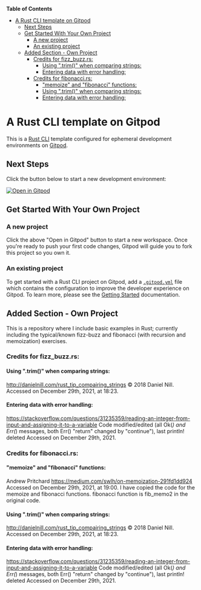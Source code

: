 <!-- START doctoc generated TOC please keep comment here to allow auto update -->
<!-- DON'T EDIT THIS SECTION, INSTEAD RE-RUN doctoc TO UPDATE -->
**Table of Contents**

- [A Rust CLI template on Gitpod](#a-rust-cli-template-on-gitpod)
  - [Next Steps](#next-steps)
  - [Get Started With Your Own Project](#get-started-with-your-own-project)
    - [A new project](#a-new-project)
    - [An existing project](#an-existing-project)
  - [Added Section - Own Project](#added-section---own-project)
    - [Credits for fizz_buzz.rs:](#credits-for-fizz_buzzrs)
      - [Using ".trim()" when comparing strings:](#using-trim-when-comparing-strings)
      - [Entering data with error handling:](#entering-data-with-error-handling)
    - [Credits for fibonacci.rs:](#credits-for-fibonaccirs)
      - ["memoize" and "fibonacci" functions:](#memoize-and-fibonacci-functions)
      - [Using ".trim()" when comparing strings:](#using-trim-when-comparing-strings-1)
      - [Entering data with error handling:](#entering-data-with-error-handling-1)

<!-- END doctoc generated TOC please keep comment here to allow auto update -->

# A Rust CLI template on Gitpod

This is a [Rust CLI](https://rust-starter.github.io) template configured for ephemeral development environments on [Gitpod](https://www.gitpod.io/).

## Next Steps

Click the button below to start a new development environment:

[![Open in Gitpod](https://gitpod.io/button/open-in-gitpod.svg)](https://gitpod.io/#https://github.com/gitpod-io/template-rust-cli)

## Get Started With Your Own Project

### A new project

Click the above "Open in Gitpod" button to start a new workspace. Once you're ready to push your first code changes, Gitpod will guide you to fork this project so you own it.

### An existing project

To get started with a Rust CLI project on Gitpod, add a [`.gitpod.yml`](./.gitpod.yml) file which contains the configuration to improve the developer experience on Gitpod. To learn more, please see the [Getting Started](https://www.gitpod.io/docs/getting-started) documentation.

## Added Section - Own Project

This is a repository where I include basic examples in Rust; currently including the typical/known fizz-buzz and fibonacci (with recursion and memoization) exercises.

### Credits for fizz_buzz.rs:

#### Using ".trim()" when comparing strings:
http://danielnill.com/rust_tip_compairing_strings
© 2018 Daniel Nill.
Accessed on December 29th, 2021, at 18:23.

#### Entering data with error handling:
https://stackoverflow.com/questions/31235359/reading-an-integer-from-input-and-assigning-it-to-a-variable
Code modified/edited (all Ok(_) and Err(_) messages, both
Err() "return" changed by "continue"),
last println! deleted
Accessed on December 29th, 2021.

### Credits for fibonacci.rs:

#### "memoize" and "fibonacci" functions:
Andrew Pritchard
https://medium.com/swlh/on-memoization-291fd1dd924
Accessed on December 29th, 2021, at 19:00.
I have copied the code for the memoize and fibonacci functions.
fibonacci function is fib_memo2 in the original code.

#### Using ".trim()" when comparing strings:
http://danielnill.com/rust_tip_compairing_strings
© 2018 Daniel Nill.
Accessed on December 29th, 2021, at 18:23.

#### Entering data with error handling:
https://stackoverflow.com/questions/31235359/reading-an-integer-from-input-and-assigning-it-to-a-variable
Code modified/edited (all Ok(_) and Err(_) messages, both
Err() "return" changed by "continue"),
last println! deleted
Accessed on December 29th, 2021.













